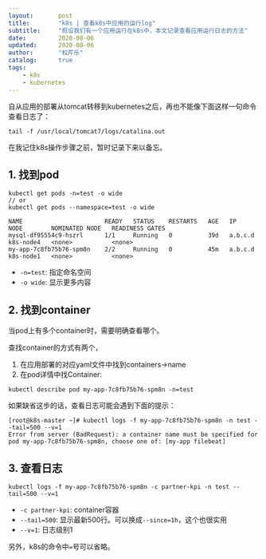 ```yaml
---
layout:       post
title:        "k8s | 查看k8s中应用的运行log"
subtitle:     "假设我们有一个应用运行在k8s中，本文记录查看应用运行日志的方法"
date:         2020-08-06
updated:      2020-08-06
author:       "权芹乐"
catalog:      true
tags:
    - k8s
    - kubernetes
---
```


自从应用的部署从tomcat转移到kubernetes之后，再也不能像下面这样一句命令查看日志了：
```
tail -f /usr/local/tomcat7/logs/catalina.out
```

在我记住k8s操作步骤之前，暂时记录下来以备忘。

<!-- more -->

## 1. 找到pod
```
kubectl get pods -n=test -o wide
// or
kubectl get pods --namespace=test -o wide

NAME                       READY   STATUS    RESTARTS   AGE   IP        NODE        NOMINATED NODE   READINESS GATES
mysql-df95554c9-hszrl      1/1     Running   0          39d   a.b.c.d   k8s-node4   <none>           <none>
my-app-7c8fb75b76-spm8n    2/2     Running   0          45m   a.b.c.d   k8s-node1   <none>           <none>
```

* `-n=test`: 指定命名空间
* `-o wide`: 显示更多内容

## 2. 找到container
当pod上有多个container时，需要明确查看哪个。

查找container的方式有两个，
1. 在应用部署的对应yaml文件中找到containers->name
2. 在pod详情中找Container:
```
kubectl describe pod my-app-7c8fb75b76-spm8n -n=test
```

如果缺省这步的话，查看日志可能会遇到下面的提示：
```
[root@k8s-master ~]# kubectl logs -f my-app-7c8fb75b76-spm8n -n test --tail=500 --v=1
Error from server (BadRequest): a container name must be specified for pod my-app-7c8fb75b76-spm8n, choose one of: [my-app filebeat]
```

## 3. 查看日志
```
kubectl logs -f my-app-7c8fb75b76-spm8n -c partner-kpi -n test --tail=500 --v=1
```
* `-c partner-kpi`: container容器
* `--tail=500`: 显示最新500行。可以换成`--since=1h`，这个也很实用
* `--v=1`: 日志级别1

另外，k8s的命令中`=`号可以省略。